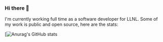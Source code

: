 ### Hi there 👋

I'm currently working full time as a software developer for LLNL. Some of my work is public and open source, here are the stats:

[![Anurag's GitHub stats](https://github-readme-stats.vercel.app/api?username=downiec&count_private=true&show_icons=true&theme=cobalt)

<!--
**downiec/downiec** is a ✨ _special_ ✨ repository because its `README.md` (this file) appears on your GitHub profile.

Here are some ideas to get you started:

- 🔭 I’m currently working on ...
- 🌱 I’m currently learning ...
- 👯 I’m looking to collaborate on ...
- 🤔 I’m looking for help with ...
- 💬 Ask me about ...
- 📫 How to reach me: ...
- 😄 Pronouns: ...
- ⚡ Fun fact: ...
-->
